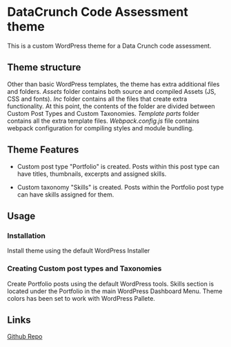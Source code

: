 # DataCrunch Code Assessment theme

This is a custom WordPress theme for a Data Crunch code assessment.

## Theme structure

Other than basic WordPress templates, the theme has extra additional files and folders.
*Assets* folder contains both source and compiled Assets (JS, CSS and fonts).
*Inc* folder contains all the files that create extra functionality. At this point, the contents of the folder are divided between Custom Post Types and Custom Taxonomies.
*Template parts* folder contains all the extra template files.
*Webpack.config.js* file contains webpack configuration for compiling styles and module bundling.

## Theme Features

- Custom post type "Portfolio" is created. Posts within this post type can have titles, thumbnails, excerpts and assigned skills.

- Custom taxonomy "Skills" is created. Posts within the Portfolio post type can have skills assigned for them.

## Usage

### Installation

Install theme using the default WordPress Installer

### Creating Custom post types and Taxonomies

Create Portfolio posts using the default WordPress tools. Skills section is located under the Portfolio in the main WordPress Dashboard Menu. Theme colors has been set to work with WordPress Pallete. 

## Links

[Github Repo](https://github.com/oleksiitsioma/datacrunch-theme.git)